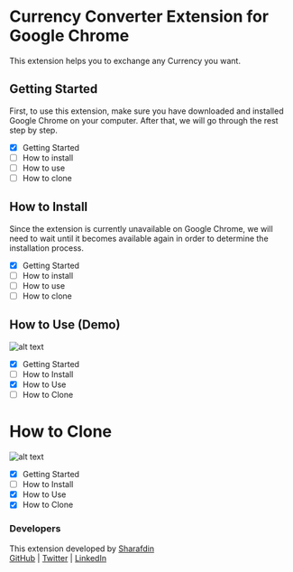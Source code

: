 # Currency Converter Extension for Google Chrome

This extension helps you to exchange any Currency you want.

## Getting Started

First, to use this extension, make sure you have downloaded and installed Google Chrome on your computer. After that, we will go through the rest step by step.

- [X] Getting Started
- [ ] How to install
- [ ] How to use
- [ ] How to clone

## How to Install

Since the extension is currently unavailable on Google Chrome, we will need to wait until it becomes available again in order to determine the installation process.

- [x] Getting Started
- [ ] How to install
- [ ] How to use
- [ ] How to clone

## How to Use (Demo)

![alt text](./media/GIF/using-demo.gif)

- [x] Getting Started
- [ ] How to Install
- [x] How to Use
- [ ] How to Clone

# How to Clone

![alt text](./media/GIF/cloning-demo.gif)

- [x] Getting Started
- [ ] How to Install
- [x] How to Use
- [x] How to Clone

### Developers

This extension developed by [Sharafdin](https://www.sharafdin.com) <br />
[GitHub](https://github.com/sharafdin) |
[Twitter](https://twitter.com/sharafdincorp) |
[LinkedIn](https://www.linkedin.com/company/sharafdin/)
